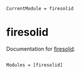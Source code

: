 ```@meta
CurrentModule = firesolid
```

# firesolid

Documentation for [firesolid](https://github.com/sezerh24/firesolid.jl).

```@index
```

```@autodocs
Modules = [firesolid]
```
